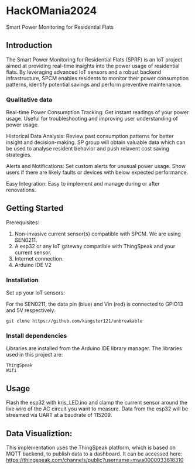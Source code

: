 # HackOMania2024

Smart Power Monitoring for Residential Flats

## Introduction

The Smart Power Monitoring for Residential Flats (SPRF) is an IoT project aimed at providing real-time insights into the power usage of residential flats. By leveraging advanced IoT sensors and a robust backend infrastructure, SPCM enables residents to monitor their power consumption patterns, identify potential savings and perform preventive maintenance.

### Qualitative data
Real-time Power Consumption Tracking: Get instant readings of your power usage. Useful for troubleshooting and improving user understanding of power usage.

Historical Data Analysis: Review past consumption patterns for better insight and decision-making. SP group will obtain valuable data which can be used to analyse resident behavior and push relavent cost saving strategies.

Alerts and Notifications: Set custom alerts for unusual power usage. Show users if there are likely faults or devices with below expected performance.

Easy Integration: Easy to implement and manage during or after renovations.

## Getting Started
Prerequisites:
1) Non-invasive current sensor(s) compatible with SPCM. We are using SEN0211.
2) A esp32 or any IoT gateway compatible with ThingSpeak and your current sensor.
3) Internet connection.
4) Arduino IDE V2

### Installation
Set up your IoT sensors:

For the SEN0211, the data pin (blue) and Vin (red) is connected to GPIO13 and 5V respectively.
    
    git clone https://github.com/kingster121/unbreakable
    

### Install dependencies
Libraries are installed from the Arduino IDE library manager. The libraries used in this project are:

    ThingSpeak
    Wifi
        
## Usage
Flash the esp32 with kris_LED.ino and clamp the current sensor around the live wire of the AC circuit you want to measure. Data from the esp32 will be streamed via UART at a baudrate of 115209.

## Data Visualiztion:
This implementation uses the ThingSpeak platform, which is based on MQTT backend, to publish data to a dashboard. It can be accessed here:
https://thingspeak.com/channels/public?username=mwa0000033618310
